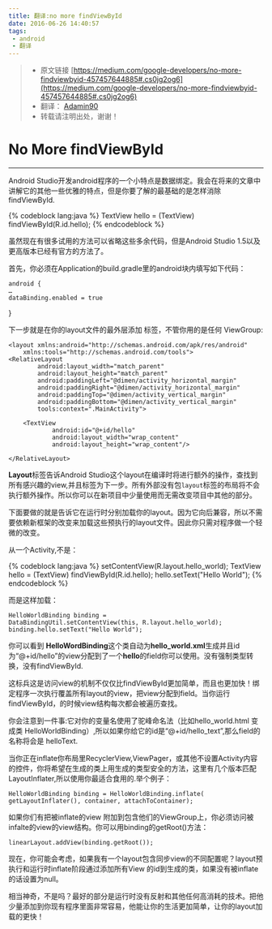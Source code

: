 ```yaml
---
title: 翻译:no more findViewById
date: 2016-06-26 14:40:57
tags:
 - android
 - 翻译
---
```

> - 原文链接 [https://medium.com/google-developers/no-more-findviewbyid-457457644885#.cs0jg2og6](https://medium.com/google-developers/no-more-findviewbyid-457457644885#.cs0jg2og6)
> - 翻译： [Adamin90](https://github.com/adamin1990)
> - 转载请注明出处，谢谢！


# No More findViewById #
******

Android Studio开发android程序的一个小特点是数据绑定。我会在将来的文章中讲解它的其他一些优雅的特点，但是你要了解的最基础的是怎样消除findViewById.
<!--more-->
{% codeblock lang:java %}
TextView hello = (TextView) findViewById(R.id.hello);
{% endcodeblock %}

虽然现在有很多试用的方法可以省略这些多余代码，但是Android Studio 1.5以及更高版本已经有官方的方法了。

首先，你必须在Application的build.gradle里的android块内填写如下代码：
    
    android {
    …
    dataBinding.enabled = true
}

下一步就是在你的layout文件的最外层添加 <layout>标签，不管你用的是任何 ViewGroup:
    
    <layout xmlns:android="http://schemas.android.com/apk/res/android"
        xmlns:tools="http://schemas.android.com/tools">
    <RelativeLayout
            android:layout_width="match_parent"
            android:layout_height="match_parent"
            android:paddingLeft="@dimen/activity_horizontal_margin"
            android:paddingRight="@dimen/activity_horizontal_margin"
            android:paddingTop="@dimen/activity_vertical_margin"
            android:paddingBottom="@dimen/activity_vertical_margin"
            tools:context=".MainActivity">

        <TextView
                android:id="@+id/hello"
                android:layout_width="wrap_content"
                android:layout_height="wrap_content"/>

    </RelativeLayout>
</layout>

**Layout**标签告诉Android Studio这个layout在编译时将进行额外的操作，查找到所有感兴趣的view,并且标签为下一步。所有外部没有包`layout`标签的布局将不会执行额外操作。所以你可以在新项目中少量使用而无需改变项目中其他的部分。

下面要做的就是告诉它在运行时分别加载你的layout。因为它向后兼容，所以不需要依赖新框架的改变来加载这些预执行的layout文件。因此你只需对程序做一个轻微的改变。

从一个Activity,不是：

{% codeblock lang:java %}
    setContentView(R.layout.hello_world);
TextView hello = (TextView) findViewById(R.id.hello);
hello.setText("Hello World"); 
{% endcodeblock %}

而是这样加载：

    HelloWorldBinding binding = 
    DataBindingUtil.setContentView(this, R.layout.hello_world);
    binding.hello.setText("Hello World"); 

你可以看到 **HelloWordBinding**这个类自动为**hello_world.xml**生成并且id为“@+id/hello”的view分配到了一个**hello**的field你可以使用。没有强制类型转换，没有findViewById.

这标兵这是访问view的机制不仅仅比findViewById更加简单，而且也更加快！绑定程序一次执行覆盖所有layout的view，把view分配到field。当你运行findViewById，的时候view结构每次都会被遍历查找。

你会注意到一件事:它对你的变量名使用了驼峰命名法（比如hello_world.html 变成类 HelloWorldBinding）,所以如果你给它的id是“@+id/hello_text”,那么field的名称将会是 helloText.

当你正在inflate你布局里RecyclerView,ViewPager，或其他不设置Activity内容的控件，你将希望在生成的类上用生成的类型安全的方法，这里有几个版本匹配LayoutInflater,所以使用你最适合食用的.举个例子：

    HelloWorldBinding binding = HelloWorldBinding.inflate(
    getLayoutInflater(), container, attachToContainer);

如果你们有把被inflate的view 附加到包含他们的ViewGroup上，你必须访问被infalte的view的view结构。你可以用binding的getRoot()方法：

    linearLayout.addView(binding.getRoot());

现在，你可能会考虑，如果我有一个layout包含同步view的不同配置呢？layout预执行和运行时inflate阶段通过添加所有View 的id到生成的类，如果没有被inflate的话设置为null。

相当神奇，不是吗？最好的部分是运行时没有反射和其他任何高消耗的技术。把他少量添加到你现有程序里面非常容易，他能让你的生活更加简单，让你的layout加载的更快！
